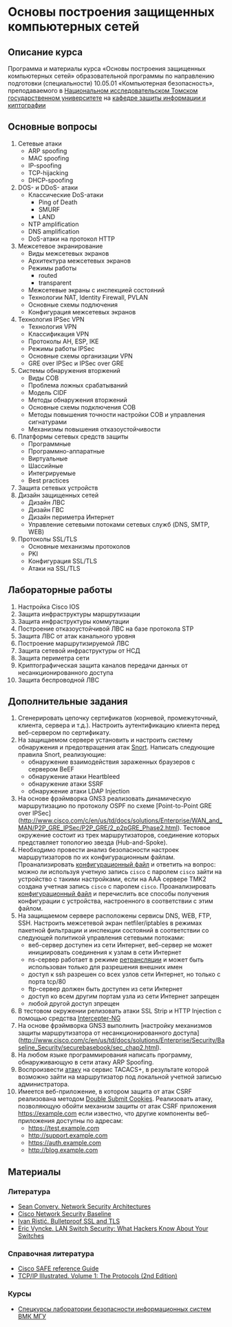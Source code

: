 ﻿# Основы построения защищенных компьютерных сетей

## Описание курса

Программа и материалы курса «Основы построения защищенных компьютерных сетей»
образовательной программы по направлению подготовки (специальности)
10.05.01 «Компьютерная безопасность», преподаваемого в [Национальном исследовательском Томском государственном университете](http://www.tsu.ru) на [кафедре защиты информации и киптографии](http://isc.tsu.ru)

## Основные вопросы

1. Сетевые атаки
    * ARP spoofing
    * MAC spoofing
    * IP-spoofing
    * TCP-hijacking
    * DHCP-spoofing
2. DOS- и DDoS- атаки
    * Классические DoS-атаки
      * Ping of Death
      * SMURF
      * LAND
    * NTP amplification
    * DNS amplification
    * DoS-атаки на протокол HTTP
3. Межсетевое экранирование
    * Виды межсетевых экранов
    * Архитектура межсетевых экранов
    * Режимы работы
      * routed
      * transparent
    * Межсетевые экраны с инспекцией состояний
    * Технологии NAT, Identity Firewall, PVLAN
    * Основные схемы подлючения
    * Конфигурация межсетевых экранов
4. Технология IPSec VPN
    * Технология VPN
    * Классификация VPN
    * Протоколы AH, ESP, IKE
    * Режимы работы IPSec
    * Основные схемы организации VPN
    * GRE over IPSec и IPSec over GRE
5. Системы обнаружения вторжений
    * Виды СОВ
    * Проблема ложных срабатываний
    * Модель CIDF 
    * Методы обнаружения вторжений
    * Основные схемы подключения СОВ
    * Методы повышения точности настройки СОВ и управления сигнатурами
    * Механизмы повышения отказоустойчивости
6. Платформы сетевых средств защиты
    * Программные
    * Программно-аппаратные
    * Виртуальные 
    * Шассийные
    * Интегрируемые
    * Best practices
7. Защита сетевых устройств 
8. Дизайн защищенных сетей
    * Дизайн ЛВС
    * Дизайн ГВС
    * Дизайн периметра Интернет
    * Управление сетевыми потоками сетевых служб (DNS, SMTP, WEB)
9. Протоколы SSL/TLS
    * Основные механизмы протоколов
    * PKI
    * Конфигурация SSL/TLS
    * Атаки на SSL/TLS
    
## Лабораторные работы

1. Настройка Cisco IOS
2. Защита инфраструктуры маршрутизации
3. Защита инфраструктуры коммутации
4. Построение отказоустойчивой ЛВС на базе протокола STP
5. Защита ЛВС от атак канального уровня
6. Построение маршрутизируемой ЛВС
7. Защита сетевой инфраструктуры от НСД
8. Защита периметра сети
9. Криптографическая защита каналов передачи данных от несанкционированного доступа
10. Защита беспроводной ЛВС

## Дополнительные задания
1. Сгенерировать цепочку сертификатов (корневой, промежуточный, клиента, сервера и т.д.). Настроить аутентификацию клиента перед веб-сервером по сертификату.
2. На защищаемом сервере установить и настроить систему обнаружения и предотвращения атак [Snort](https://www.snort.org/). Написать следующие правила Snort, реализующие:
      * обнаружение взаимодействия зараженных браузеров с сервером BeEF
      * обнаружение атаки Heartbleed
      * обнаружение атаки SSRF
      * обнаружение атаки LDAP Injection 
3. На основе фрэймворка GNS3 реализовать динамическую маршрутизацию по протоколу OSPF по схеме [Point-to-Point GRE over IPSec] (http://www.cisco.com/c/en/us/td/docs/solutions/Enterprise/WAN_and_MAN/P2P_GRE_IPSec/P2P_GRE/2_p2pGRE_Phase2.html). Тестовое окружение состоит из трех маршрутизаторов, соединение которых представляет топологию звезда (Hub-and-Spoke). 
4. Необходимо провести анализ безопасности настроек маршрутизаторов по их конфигурационным файлам. Проанализировать [конфигурационный файл](config1.conf) и ответить на вопрос: можно ли используя учетную запись `cisco` с паролем `cisco`
зайти на устройство с такими настройками, если на AAA сервере TMK2 создана учетная запись `cisco` с паролем `cisco`. Проанализировать [конфигурационный файл](config2.conf) и перечислить все способы получения конфигурации с устройства, настроенного в соответствии с этим файлом. 
5. На защищаемом сервере расположены сервисы DNS, WEB, FTP, SSH. Настроить межсетевой экран netfiler/iptables в режимах пакетной фильтрации и инспекции состояний в соответствии со следующей политикой управления сетевыми потоками:
      * веб-сервер доступен из сети Интернет, веб-сервер не может инициировать соединения к узлам в сети Интернет
      * ns-сервер работает в режиме [ретрансляции](http://www.tldp.org/HOWTO/DNS-HOWTO-4.html) и может быть использован только для разрешения внешних имен
      * доступ к ssh разрешен со всех узлов сети Интернет, но только с порта tcp/80
      * ftp-сервер должен быть доступен из сети Интернет
      * доступ ко всем другим портам узла из сети Интернет запрещен
      * любой другой доступ зпрещен
6. В тестовом окружении релизовать атаки SSL Strip и HTTP Injection с помощью средства [Intercepter-NG](http://sniff.su/)
7. На основе фрэймворка GNS3 выполнить [настройку механизмов защиты маршрутизатора от несанкционированного доступа] (http://www.cisco.com/c/en/us/td/docs/solutions/Enterprise/Security/Baseline_Security/securebasebook/sec_chap2.html). 
8. На любом языке программирования написать программу, обнаруживающую в сети атаку ARP Spoofing.
9. Воспроизвести [атаку](http://habrahabr.ru/company/dsec/blog/267467/) на сервис TACACS+, в результате которой возможно зайти на маршрутизатор под локальной учетной записью администратора.
10. Имеется веб-приложение, в котором защита от атак CSRF реализована методом [Double Submit Cookies](https://www.owasp.org/index.php/Cross-Site_Request_Forgery_(CSRF)_Prevention_Cheat_Sheet). Реализовать атаку, позволяющую обойти механизм защиты от атак CSRF приложения https://example.com если известно, что другие компоненты веб-приложения доступны по адресам:
      * https://test.example.com
      * http://support.example.com
      * https://auth.example.com
      * http://blog.example.com


## Материалы

### Литература
* [Sean Convery. Network Security Architectures](http://www.amazon.com/Network-Security-Architectures-Networking-Technology/dp/158714297X)
* [Cisco Network Security Baseline](http://www.cisco.com/c/en/us/td/docs/solutions/Enterprise/Security/Baseline_Security/securebasebook.html)
* [Ivan Ristić. Bulletproof SSL and TLS](https://www.feistyduck.com/books/bulletproof-ssl-and-tls/)
* [Eric Vyncke. LAN Switch Security: What Hackers Know About Your Switches](http://www.amazon.com/LAN-Switch-Security-Hackers-Switches/dp/1587052563)

### Справочная литература
* [Cisco SAFE reference Guide](http://www.cisco.com/c/en/us/td/docs/solutions/Enterprise/Security/SAFE_RG/SAFE_rg.html)
* [TCP/IP Illustrated. Volume 1: The Protocols (2nd Edition)](http://www.amazon.com/gp/product/0321336313/)

### Курсы
* [Спецкурсы лаборатории безопасности информационных систем ВМК МГУ](http://course.secsem.ru/lections)

